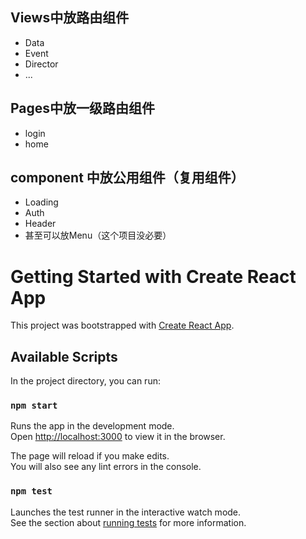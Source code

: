 ## Views中放路由组件
  - Data
  - Event
  - Director
  - ...

## Pages中放一级路由组件
  - login
  - home

## component 中放公用组件（复用组件）
  - Loading
  - Auth
  - Header
  - 甚至可以放Menu（这个项目没必要）



# Getting Started with Create React App

This project was bootstrapped with [Create React App](https://github.com/facebook/create-react-app).

## Available Scripts

In the project directory, you can run:

### `npm start`

Runs the app in the development mode.\
Open [http://localhost:3000](http://localhost:3000) to view it in the browser.

The page will reload if you make edits.\
You will also see any lint errors in the console.

### `npm test`

Launches the test runner in the interactive watch mode.\
See the section about [running tests](https://facebook.github.io/create-react-app/docs/running-tests) for more information.

